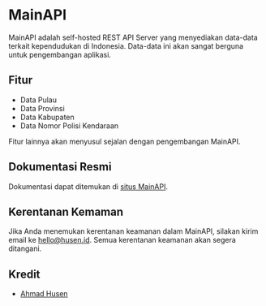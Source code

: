 # MainAPI

MainAPI adalah self-hosted REST API Server yang menyediakan data-data terkait kependudukan di Indonesia. Data-data ini akan sangat berguna untuk pengembangan aplikasi.

## Fitur
- Data Pulau
- Data Provinsi
- Data Kabupaten
- Data Nomor Polisi Kendaraan

Fitur lainnya akan menyusul sejalan dengan pengembangan MainAPI.

## Dokumentasi Resmi

Dokumentasi dapat ditemukan di [situs MainAPI](https://mainapi.husen.id).

## Kerentanan Kemaman

Jika Anda menemukan kerentanan keamanan dalam MainAPI, silakan kirim email ke hello@husen.id. Semua kerentanan keamanan akan segera ditangani.

## Kredit
- [Ahmad Husen](https://github.com/hapakaien)
